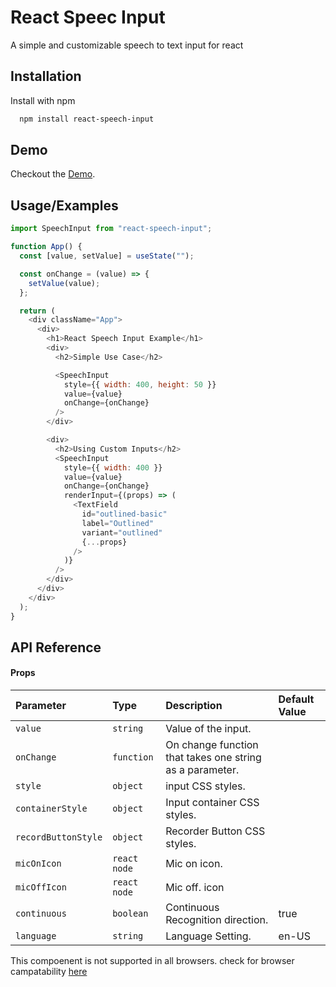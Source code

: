 # React Speec Input

A simple and customizable speech to text input for react

## Installation

Install with npm

```bash
  npm install react-speech-input
```

## Demo

Checkout the [Demo](https://codesandbox.io/s/react-speech-input-example-gj8w2f?file=/src/App.js).

## Usage/Examples

```javascript
import SpeechInput from "react-speech-input";

function App() {
  const [value, setValue] = useState("");

  const onChange = (value) => {
    setValue(value);
  };

  return (
    <div className="App">
      <div>
        <h1>React Speech Input Example</h1>
        <div>
          <h2>Simple Use Case</h2>

          <SpeechInput
            style={{ width: 400, height: 50 }}
            value={value}
            onChange={onChange}
          />
        </div>

        <div>
          <h2>Using Custom Inputs</h2>
          <SpeechInput
            style={{ width: 400 }}
            value={value}
            onChange={onChange}
            renderInput={(props) => (
              <TextField
                id="outlined-basic"
                label="Outlined"
                variant="outlined"
                {...props}
              />
            )}
          />
        </div>
      </div>
    </div>
  );
}
```

## API Reference

#### Props

| Parameter           | Type         | Description                                              | Default Value |
| :------------------ | :----------- | :------------------------------------------------------- | :------------ |
| `value`             | `string`     | Value of the input.                                      |               |
| `onChange`          | `function`   | On change function that takes one string as a parameter. |               |
| `style`             | `object`     | input CSS styles.                                        |               |
| `containerStyle`    | `object`     | Input container CSS styles.                              |               |
| `recordButtonStyle` | `object`     | Recorder Button CSS styles.                              |               |
| `micOnIcon`         | `react node` | Mic on icon.                                             |               |
| `micOffIcon`        | `react node` | Mic off. icon                                            |               |
| `continuous`        | `boolean`    | Continuous Recognition direction.                        | true          |
| `language`          | `string`     | Language Setting.                                        | en-US         |

This compoenent is not supported in all browsers. check for browser campatability [here](https://developer.mozilla.org/en-US/docs/Web/API/SpeechRecognition#browser_compatibility)
